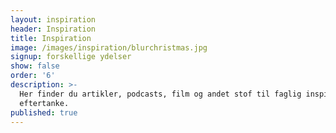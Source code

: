 ```yaml
---
layout: inspiration
header: Inspiration
title: Inspiration
image: /images/inspiration/blurchristmas.jpg
signup: forskellige ydelser
show: false
order: '6'
description: >-
  Her finder du artikler, podcasts, film og andet stof til faglig inspiration og
  eftertanke.
published: true
---
```

